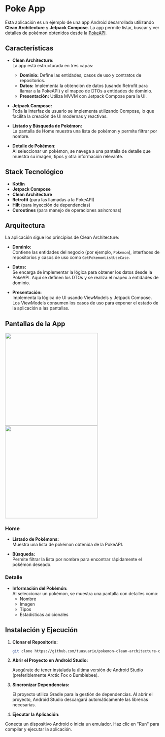# Poke App

Esta aplicación es un ejemplo de una app Android desarrollada utilizando **Clean Architecture** y **Jetpack Compose**. La app permite listar, buscar y ver detalles de pokémon obtenidos desde la [PokeAPI](https://pokeapi.co).

## Características

- **Clean Architecture:**  
  La app está estructurada en tres capas:
  - **Dominio:** Define las entidades, casos de uso y contratos de repositorios.
  - **Datos:** Implementa la obtención de datos (usando Retrofit para llamar a la PokeAPI) y el mapeo de DTOs a entidades de dominio.
  - **Presentación:** Utiliza MVVM con Jetpack Compose para la UI.

- **Jetpack Compose:**  
  Toda la interfaz de usuario se implementa utilizando Compose, lo que facilita la creación de UI modernas y reactivas.

- **Listado y Búsqueda de Pokémon:**  
  La pantalla de Home muestra una lista de pokémon y permite filtrar por nombre.

- **Detalle de Pokémon:**  
  Al seleccionar un pokémon, se navega a una pantalla de detalle que muestra su imagen, tipos y otra información relevante.

## Stack Tecnológico

- **Kotlin**
- **Jetpack Compose**
- **Clean Architecture**
- **Retrofit** (para las llamadas a la PokeAPI)
- **Hilt** (para inyección de dependencias)
- **Coroutines** (para manejo de operaciones asíncronas)

## Arquitectura

La aplicación sigue los principios de Clean Architecture:

- **Dominio:**  
  Contiene las entidades del negocio (por ejemplo, `Pokemon`), interfaces de repositorios y casos de uso como `GetPokemonListUseCase`.

- **Datos:**  
  Se encarga de implementar la lógica para obtener los datos desde la PokeAPI. Aquí se definen los DTOs y se realiza el mapeo a entidades de dominio.

- **Presentación:**  
  Implementa la lógica de UI usando ViewModels y Jetpack Compose. Los ViewModels consumen los casos de uso para exponer el estado de la aplicación a las pantallas.

## Pantallas de la App


<img width=300 src="https://github.com/user-attachments/assets/04553c03-dd4d-431b-b8e4-772cd61e3235"/>
<img width=300 src="https://github.com/user-attachments/assets/c29c7ba2-d024-491d-8a11-a57e3b0e1157"/>

### Home

- **Listado de Pokémons:**  
  Muestra una lista de pokémon obtenida de la PokeAPI.
  
- **Búsqueda:**  
  Permite filtrar la lista por nombre para encontrar rápidamente el pokémon deseado.

### Detalle

- **Información del Pokémón:**  
  Al seleccionar un pokémon, se muestra una pantalla con detalles como:
  - Nombre
  - Imagen
  - Tipos
  - Estadísticas adicionales

## Instalación y Ejecución

1. **Clonar el Repositorio:**

   ```bash
   git clone https://github.com/tuusuario/pokemon-clean-architecture-compose.git

2. **Abrir el Proyecto en Android Studio:**

    Asegúrate de tener instalada la última versión de Android Studio (preferiblemente Arctic Fox o Bumblebee).

3. **Sincronizar Dependencias:**

   El proyecto utiliza Gradle para la gestión de dependencias. Al abrir el proyecto, Android Studio descargará automáticamente las librerías necesarias.

4. **Ejecutar la Aplicación:**

  Conecta un dispositivo Android o inicia un emulador.
  Haz clic en "Run" para compilar y ejecutar la aplicación.
   

